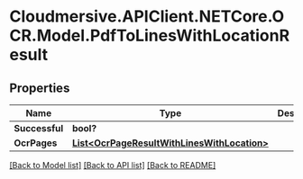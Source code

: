 # Cloudmersive.APIClient.NETCore.OCR.Model.PdfToLinesWithLocationResult
## Properties

Name | Type | Description | Notes
------------ | ------------- | ------------- | -------------
**Successful** | **bool?** |  | [optional] 
**OcrPages** | [**List&lt;OcrPageResultWithLinesWithLocation&gt;**](OcrPageResultWithLinesWithLocation.md) |  | [optional] 

[[Back to Model list]](../README.md#documentation-for-models) [[Back to API list]](../README.md#documentation-for-api-endpoints) [[Back to README]](../README.md)

